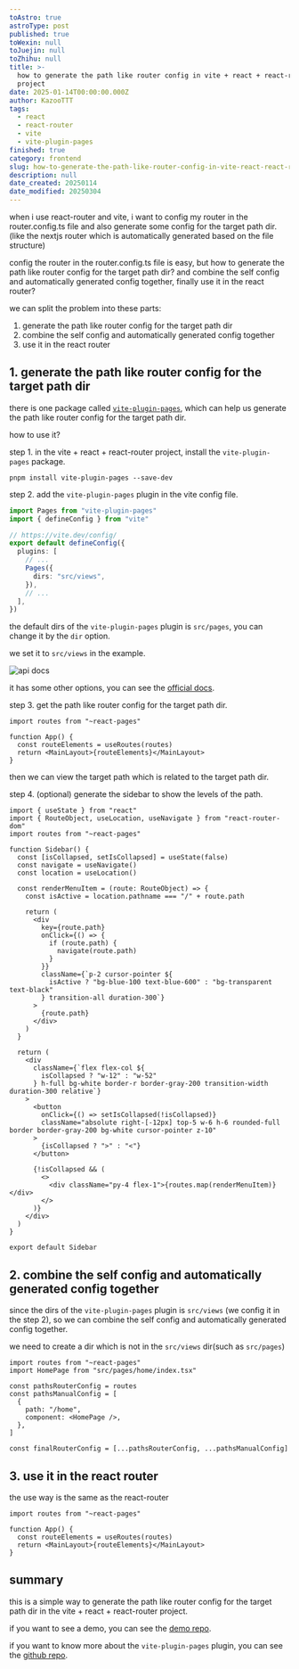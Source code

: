 ```yaml
---
toAstro: true
astroType: post
published: true
toWexin: null
toJuejin: null
toZhihu: null
title: >-
  how to generate the path like router config in vite + react + react-router
  project
date: 2025-01-14T00:00:00.000Z
author: KazooTTT
tags:
  - react
  - react-router
  - vite
  - vite-plugin-pages
finished: true
category: frontend
slug: how-to-generate-the-path-like-router-config-in-vite-react-react-router-project
description: null
date_created: 20250114
date_modified: 20250304
---
```


when i use react-router and vite, i want to config my router in the router.config.ts file and also generate some config for the target path dir. (like the nextjs router which is automatically generated based on the file structure)

config the router in the router.config.ts file is easy, but how to generate the path like router config for the target path dir? and combine the self config and automatically generated config together, finally use it in the react router?

we can split the problem into these parts:

1. generate the path like router config for the target path dir
2. combine the self config and automatically generated config together
3. use it in the react router

## 1. generate the path like router config for the target path dir

there is one package called [`vite-plugin-pages`](<https://github.com/hannoeru/vite-plugin-pages>), which can help us generate the path like router config for the target path dir.

how to use it?

step 1. in the vite + react + react-router project, install the `vite-plugin-pages` package.

```shell
pnpm install vite-plugin-pages --save-dev
```

step 2. add the `vite-plugin-pages` plugin in the vite config file.

```ts
import Pages from "vite-plugin-pages"
import { defineConfig } from "vite"

// https://vite.dev/config/
export default defineConfig({
  plugins: [
    // ...
    Pages({
      dirs: "src/views",
    }),
    // ...
  ],
})
```

the default dirs of the `vite-plugin-pages` plugin is `src/pages`, you can change it by the `dir` option.

we set it to `src/views` in the example.

![api docs](<https://pictures.kazoottt.top/2025/01/20250114-58239a4616583a9f4659dcfb8dd5dba8.png>)

it has some other options, you can see the [official docs](<https://github.com/hannoeru/vite-plugin-pages>).

step 3. get the path like router config for the target path dir.

```tsx
import routes from "~react-pages"

function App() {
  const routeElements = useRoutes(routes)
  return <MainLayout>{routeElements}</MainLayout>
}
```

then we can view the target path which is related to the target path dir.

step 4. (optional) generate the sidebar to show the levels of the path.

```tsx
import { useState } from "react"
import { RouteObject, useLocation, useNavigate } from "react-router-dom"
import routes from "~react-pages"

function Sidebar() {
  const [isCollapsed, setIsCollapsed] = useState(false)
  const navigate = useNavigate()
  const location = useLocation()

  const renderMenuItem = (route: RouteObject) => {
    const isActive = location.pathname === "/" + route.path

    return (
      <div
        key={route.path}
        onClick={() => {
          if (route.path) {
            navigate(route.path)
          }
        }}
        className={`p-2 cursor-pointer ${
          isActive ? "bg-blue-100 text-blue-600" : "bg-transparent text-black"
        } transition-all duration-300`}
      >
        {route.path}
      </div>
    )
  }

  return (
    <div
      className={`flex flex-col ${
        isCollapsed ? "w-12" : "w-52"
      } h-full bg-white border-r border-gray-200 transition-width duration-300 relative`}
    >
      <button
        onClick={() => setIsCollapsed(!isCollapsed)}
        className="absolute right-[-12px] top-5 w-6 h-6 rounded-full border border-gray-200 bg-white cursor-pointer z-10"
      >
        {isCollapsed ? ">" : "<"}
      </button>

      {!isCollapsed && (
        <>
          <div className="py-4 flex-1">{routes.map(renderMenuItem)}</div>
        </>
      )}
    </div>
  )
}

export default Sidebar
```

## 2. combine the self config and automatically generated config together

since the dirs of the `vite-plugin-pages` plugin is `src/views` (we config it in the step 2), so we can combine the self config and automatically generated config together.

we need to create a dir which is not in the `src/views` dir(such as `src/pages`)

```tsx
import routes from "~react-pages"
import HomePage from "src/pages/home/index.tsx"

const pathsRouterConfig = routes
const pathsManualConfig = [
  {
    path: "/home",
    component: <HomePage />,
  },
]

const finalRouterConfig = [...pathsRouterConfig, ...pathsManualConfig]
```

## 3. use it in the react router

the use way is the same as the react-router

```tsx
import routes from "~react-pages"

function App() {
  const routeElements = useRoutes(routes)
  return <MainLayout>{routeElements}</MainLayout>
}
```

## summary

this is a simple way to generate the path like router config for the target path dir in the vite + react + react-router project.

if you want to see a demo, you can see the [demo repo](<https://github.com/KazooTTT/vtkjs-react-demos>).

if you want to know more about the `vite-plugin-pages` plugin, you can see the [github repo](<https://github.com/hannoeru/vite-plugin-pages>).
